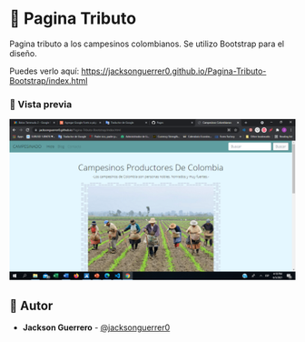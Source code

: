 # 💎 Pagina Tributo




Pagina tributo a los campesinos colombianos. Se utilizo Bootstrap para el diseño.


Puedes verlo aquí: https://jacksonguerrer0.github.io/Pagina-Tributo-Bootstrap/index.html


### 📱 Vista previa
![Míralo](img/pc.png)

## 🌟 Autor

* **Jackson Guerrero**  - [@jacksonguerrer0](https://github.com/jacksonguerrer0)

